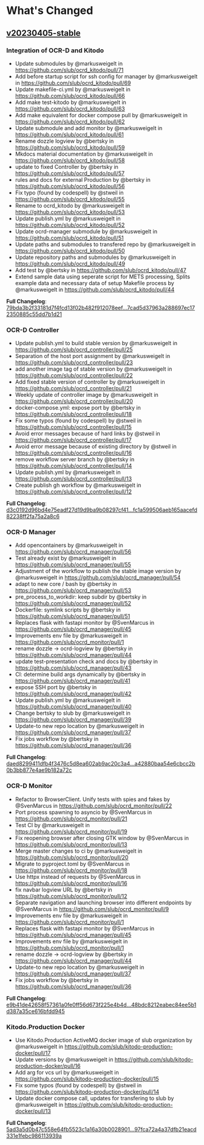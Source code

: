 # What's Changed

## [v20230405-stable](https://github.com/slub/ocrd_kitodo/releases/v20230405-stable)

### Integration of OCR-D and Kitodo

* Update submodules by @markusweigelt in https://github.com/slub/ocrd_kitodo/pull/71
* Add before startup script for ssh config for manager by @markusweigelt in https://github.com/slub/ocrd_kitodo/pull/69
* Update makefile-ci.yml by @markusweigelt in https://github.com/slub/ocrd_kitodo/pull/66
* Add make test-kitodo by @markusweigelt in https://github.com/slub/ocrd_kitodo/pull/63
* Add make equivalent for docker compose pull by @markusweigelt in https://github.com/slub/ocrd_kitodo/pull/62
* Update submodule and add monitor by @markusweigelt in https://github.com/slub/ocrd_kitodo/pull/61
* Rename dozzle logview by @bertsky in https://github.com/slub/ocrd_kitodo/pull/59
* Mkdocs material documentation by @markusweigelt in https://github.com/slub/ocrd_kitodo/pull/58
* update to fixed Controller by @bertsky in https://github.com/slub/ocrd_kitodo/pull/57
* rules and docs for external Production by @bertsky in https://github.com/slub/ocrd_kitodo/pull/56
* Fix typo (found by codespell) by @stweil in https://github.com/slub/ocrd_kitodo/pull/55
* Rename to ocrd_kitodo by @markusweigelt in https://github.com/slub/ocrd_kitodo/pull/53
* Update publish.yml by @markusweigelt in https://github.com/slub/ocrd_kitodo/pull/52
* Update ocrd-manager submodule by @markusweigelt in https://github.com/slub/ocrd_kitodo/pull/51
* Update paths and submodules to transfered repo by @markusweigelt in https://github.com/slub/ocrd_kitodo/pull/50
* Update repository paths and submodules by @markusweigelt in https://github.com/slub/ocrd_kitodo/pull/49
* Add test by @bertsky in https://github.com/slub/ocrd_kitodo/pull/47
* Extend sample data using seperate script for METS processing, Splits example data and necessary data of setup Makefile process by @markusweigelt in https://github.com/slub/ocrd_kitodo/pull/44

**Full Changelog**: [79bda3b2f33181d7f4fcd13f02b482f912078eef...7cad5d37963a288697ec172350885c55dd7b1d21](https://github.com/slub/ocrd_kitodo/compare/79bda3b2f33181d7f4fcd13f02b482f912078eef...7cad5d37963a288697ec172350885c55dd7b1d21)

### OCR-D Controller

* Update publish.yml to build stable version by @markusweigelt in https://github.com/slub/ocrd_controller/pull/25
* Separation of the host port assignment by @markusweigelt in https://github.com/slub/ocrd_controller/pull/23
* add another image tag of stable version by @markusweigelt in https://github.com/slub/ocrd_controller/pull/22
* Add fixed stable version of controller by @markusweigelt in https://github.com/slub/ocrd_controller/pull/21
* Weekly update of controller image by @markusweigelt in https://github.com/slub/ocrd_controller/pull/20
* docker-compose.yml: expose port by @bertsky in https://github.com/slub/ocrd_controller/pull/18
* Fix some typos (found by codespell) by @stweil in https://github.com/slub/ocrd_controller/pull/15
* Avoid error messages because of hard links by @stweil in https://github.com/slub/ocrd_controller/pull/17
* Avoid error message because of existing directory by @stweil in https://github.com/slub/ocrd_controller/pull/16
* remove workflow server branch by @bertsky in https://github.com/slub/ocrd_controller/pull/14
* Update publish.yml by @markusweigelt in https://github.com/slub/ocrd_controller/pull/13
* Create publish gh workflow by @markusweigelt in https://github.com/slub/ocrd_controller/pull/12

**Full Changelog**: [d3c0192d96bd4e75eadf27d19d9ba9b08297cf41...fc1a599506aeb165aacefd82238ff2fa75a2a8c6](https://github.com/slub/ocrd_controller/compare/d3c0192d96bd4e75eadf27d19d9ba9b08297cf41...fc1a599506aeb165aacefd82238ff2fa75a2a8c6)

### OCR-D Manager

* Add opencontainers by @markusweigelt in https://github.com/slub/ocrd_manager/pull/56
* Test already exist by @markusweigelt in https://github.com/slub/ocrd_manager/pull/55
* Adjustment of the workflow to publish the stable image version  by @markusweigelt in https://github.com/slub/ocrd_manager/pull/54
* adapt to new core / bash by @bertsky in https://github.com/slub/ocrd_manager/pull/53
* pre_process_to_workdir: keep subdir by @bertsky in https://github.com/slub/ocrd_manager/pull/52
* Dockerfile: symlink scripts by @bertsky in https://github.com/slub/ocrd_manager/pull/51
* Replaces flask with fastapi monitor by @SvenMarcus in https://github.com/slub/ocrd_manager/pull/45
* Improvements env file by @markusweigelt in https://github.com/slub/ocrd_monitor/pull/1
* rename dozzle → ocrd-logview by @bertsky in https://github.com/slub/ocrd_manager/pull/44
* update test-presentation check and docs by @bertsky in https://github.com/slub/ocrd_manager/pull/43
* CI: determine build args dynamically by @bertsky in https://github.com/slub/ocrd_manager/pull/41
* expose SSH port by @bertsky in https://github.com/slub/ocrd_manager/pull/42
* Update publish.yml by @markusweigelt in https://github.com/slub/ocrd_manager/pull/40
* Change bertsky to slub by @markusweigelt in https://github.com/slub/ocrd_manager/pull/39
* Update-to new repo location by @markusweigelt in https://github.com/slub/ocrd_manager/pull/37
* Fix jobs workflow by @bertsky in https://github.com/slub/ocrd_manager/pull/36

**Full Changelog**: [daed8299411dfb4f3476c5d8ea602ab9ac20c3a4...a42880baa54e6cbcc2b0b3bb877e4ae9b182a72c](https://github.com/slub/ocrd_manager/compare/daed8299411dfb4f3476c5d8ea602ab9ac20c3a4...a42880baa54e6cbcc2b0b3bb877e4ae9b182a72c)

### OCR-D Monitor

* Refactor to BrowserClient. Unify tests with spies and fakes by @SvenMarcus in https://github.com/slub/ocrd_monitor/pull/22
* Port process spawning to asyncio by @SvenMarcus in https://github.com/slub/ocrd_monitor/pull/21
* Test CI by @markusweigelt in https://github.com/slub/ocrd_monitor/pull/19
* Fix reopening browser after closing GTK window by @SvenMarcus in https://github.com/slub/ocrd_monitor/pull/13
* Merge master changes to ci by @markusweigelt in https://github.com/slub/ocrd_monitor/pull/20
* Migrate to pyproject.toml by @SvenMarcus in https://github.com/slub/ocrd_monitor/pull/18
* Use httpx instead of requests by @SvenMarcus in https://github.com/slub/ocrd_monitor/pull/16
* fix navbar logview URL by @bertsky in https://github.com/slub/ocrd_monitor/pull/12
* Separate navigation and launching browser into different endpoints by @SvenMarcus in https://github.com/slub/ocrd_monitor/pull/9
* Improvements env file by @markusweigelt in https://github.com/slub/ocrd_monitor/pull/1
* Replaces flask with fastapi monitor by @SvenMarcus in https://github.com/slub/ocrd_manager/pull/45
* Improvements env file by @markusweigelt in https://github.com/slub/ocrd_monitor/pull/1
* rename dozzle → ocrd-logview by @bertsky in https://github.com/slub/ocrd_manager/pull/44
* Update-to new repo location by @markusweigelt in https://github.com/slub/ocrd_manager/pull/37
* Fix jobs workflow by @bertsky in https://github.com/slub/ocrd_manager/pull/36

**Full Changelog**: [e9b41de42658f57361a0fe0ff56d673f225e4b4d...48bdc8212eabec84ee5b1d387a35ce616bfdd945](https://github.com/slub/ocrd_monitor/compare/e9b41de42658f57361a0fe0ff56d673f225e4b4d...48bdc8212eabec84ee5b1d387a35ce616bfdd945)

### Kitodo.Production Docker

* Use Kitodo.Production ActiveMQ docker image of slub organization by @markusweigelt in https://github.com/slub/kitodo-production-docker/pull/17
* Update versions by @markusweigelt in https://github.com/slub/kitodo-production-docker/pull/16
* Add arg for vcs url by @markusweigelt in https://github.com/slub/kitodo-production-docker/pull/15
* Fix some typos (found by codespell) by @stweil in https://github.com/slub/kitodo-production-docker/pull/14
* Update docker compose call, updates for transfering to slub by @markusweigelt in https://github.com/slub/kitodo-production-docker/pull/13

**Full Changelog**: [5ad3a5d0b47c558e64fb5523c1a16a30b0028901...97fca72a4a37dfb21eacd331e1febc986113939a](https://github.com/slub/kitodo-production-docker/compare/5ad3a5d0b47c558e64fb5523c1a16a30b0028901...97fca72a4a37dfb21eacd331e1febc986113939a)

